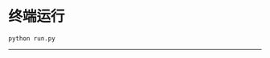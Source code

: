 # 终端运行

```shell
python run.py
```
***********************************************************************************************************************************************************************************************************************************************************************************************************************************************************************************************************************************************************************************************************************************************
